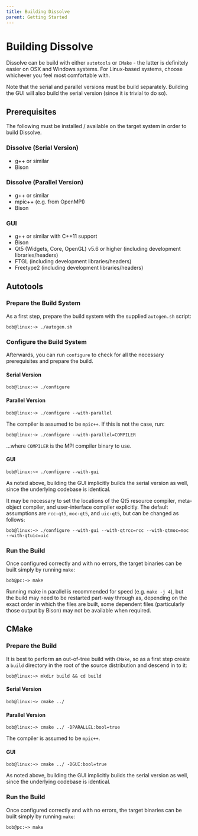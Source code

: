```yaml
---
title: Building Dissolve
parent: Getting Started
---
```

# Building Dissolve

Dissolve can be build with either `autotools` or `CMake` - the latter is definitely easier on OSX and Windows systems. For Linux-based systems, choose whichever you feel most comfortable with.

Note that the serial and parallel versions must be build separately. Building the GUI will also build the serial version (since it is trivial to do so).

## Prerequisites

The following must be installed / available on the target system in order to build Dissolve.

### Dissolve (Serial Version)

- g++ or similar
- Bison

### Dissolve (Parallel Version)

- g++ or similar
- mpic++ (e.g. from OpenMPI)
- Bison

### GUI

- g++ or similar with C++11 support
- Bison
- Qt5 (Widgets, Core, OpenGL) v5.6 or higher (including development libraries/headers)
- FTGL (including development libraries/headers)
- Freetype2 (including development libraries/headers)

## Autotools

### Prepare the Build System
As a first step, prepare the build system with the supplied `autogen.sh` script:

```
bob@linux:~> ./autogen.sh
```

### Configure the Build System

Afterwards, you can run `configure` to check for all the necessary prerequisites and prepare the build.

#### Serial Version

```
bob@linux:~> ./configure
```

#### Parallel Version

```
bob@linux:~> ./configure --with-parallel
```

The compiler is assumed to be `mpic++`. If this is not the case, run:

```
bob@linux:~> ./configure --with-parallel=COMPILER
```

...where `COMPILER` is the MPI compiler binary to use.

#### GUI

```
bob@linux:~> ./configure --with-gui
```

As noted above, building the GUI implicitly builds the serial version as well, since the underlying codebase is identical.

It may be necessary to set the locations of the Qt5 resource compiler, meta-object compiler, and user-interface compiler explicitly. The default assumptions are `rcc-qt5`, `moc-qt5`, and `uic-qt5`, but can be changed as follows:

```
bob@linux:~> ./configure --with-gui --with-qtrcc=rcc --with-qtmoc=moc --with-qtuic=uic
```

### Run the Build

Once configured correctly and with no errors, the target binaries can be built simply by running `make`:

```
bob@pc:~> make
```

Running make in parallel is recommended for speed (e.g. `make -j 4`), but the build may need to be restarted part-way through as, depending on the exact order in which the files are built, some dependent files (particularly those output by Bison) may not be available when required.

## CMake

### Prepare the Build

It is best to perform an out-of-tree build with `CMake`, so as a first step create a `build` directory in the root of the source distribution and descend in to it:

```
bob@linux:~> mkdir build && cd build
```

#### Serial Version

```
bob@linux:~> cmake ../
```

#### Parallel Version

```
bob@linux:~> cmake ../ -DPARALLEL:bool=true
```

The compiler is assumed to be `mpic++`.

#### GUI

```
bob@linux:~> cmake ../ -DGUI:bool=true
```

As noted above, building the GUI implicitly builds the serial version as well, since the underlying codebase is identical.

### Run the Build

Once configured correctly and with no errors, the target binaries can be built simply by running `make`:

```
bob@pc:~> make
```
